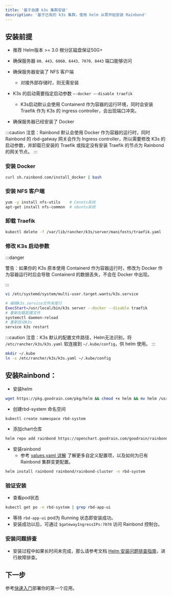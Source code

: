 ```yaml
---
title: '基于自建 k3s 集群安装'
description: '基于已有的 k3s 集群，使用 helm 从零开始安装 Rainbond'
---
```


## 安装前提

- 推荐 Helm版本 >= 3.0 根分区磁盘保证50G+

- 确保服务器 `80、443、6060、6443、7070、8443` 端口能够访问

- 确保服务器安装了 NFS 客户端
  - 对接外部存储时，则无需安装

- K3s 的启动需要指定启动参数 `–-docker –-disable traefik`
  - K3s启动默认会使用 Containerd 作为容器的运行环境，同时会安装 Traefik 作为 K3s 的 ingress controller，会出现端口冲突。

- 确保服务器已经安装了 Docker

:::caution
注意：Rainbond 默认会使用 Docker 作为容器的运行时，同时 Rainbond 的 rbd-gatway 网关会作为 Ingress controller，所以需要修改 K3s 的启动参数，并卸载已安装的 Traefik 或指定没有安装 Traefik 的节点为 Rainbond的网关节点。
:::

### 安装 Docker

```bash
curl sh.rainbond.com/install_docker | bash
```

### 安装 NFS 客户端

```bash
yum -y install nfs-utils    # Cenots系统
apt-get install nfs-common  # ubuntu系统
```

### 卸载 Traefik

```bash
kubectl delete -f /var/lib/rancher/k3s/server/manifests/traefik.yaml
```

### 修改 K3s 启动参数

:::danger

警告：如果你的 K3s 原本使用 Containerd 作为容器运行时，修改为 Docker 作为容器运行时后会导致 Containerd 的数据丢失，不会在 Docker 中出现。

:::

```bash
vi /etc/systemd/system/multi-user.target.wants/k3s.service

# 编辑k3s.service文件末尾行
ExecStart=/usr/local/bin/k3s server --docker --disable traefik
# 重新加载配置文件
systemctl daemon-reload
# 重新启动k3s
service k3s restart
```


:::caution
注意：K3s 默认的配置文件路径，Helm无法识别，将 `/etc/rancher/k3s/k3s.yaml` 软连接到 `~/.kube/config`，供 helm 使用。 
:::

```bash
mkdir ~/.kube
ln -s /etc/rancher/k3s/k3s.yaml ~/.kube/config
```

## 安装Rainbond：

- 安装helm

```bash
wget https://pkg.goodrain.com/pkg/helm && chmod +x helm && mv helm /usr/local/bin/
```

- 创建rbd-system 命名空间

```bash
kubectl create namespace rbd-system
```

- 添加chart仓库

```bash
helm repo add rainbond https://openchart.goodrain.com/goodrain/rainbond
```

- 安装rainbond
  - 参考 [values.yaml 详解](../install-with-helm/vaules-config)  了解更多自定义配置项，以及如何为已有 Rainbond 集群变更配置。

```bash
helm install rainbond rainbond/rainbond-cluster -n rbd-system
```

### 验证安装

- 查看pod状态

```bash
kubectl get po -n rbd-system | grep rbd-app-ui
```

- 等待 `rbd-app-ui` pod为 Running 状态即安装成功。
- 安装成功以后，可通过 `$gatewayIngressIPs:7070` 访问 Rainbond 控制台。

### 安装问题排查

- 安装过程中如果长时间未完成，那么请参考文档 [Helm 安装问题排查指南](https://www.rainbond.com/docs/user-operations/deploy/install-troubleshoot/helm-install-troubleshoot/)，进行故障排查。

## 下一步

参考[快速入门](/docs/quick-start/getting-started/)部署你的第一个应用。
